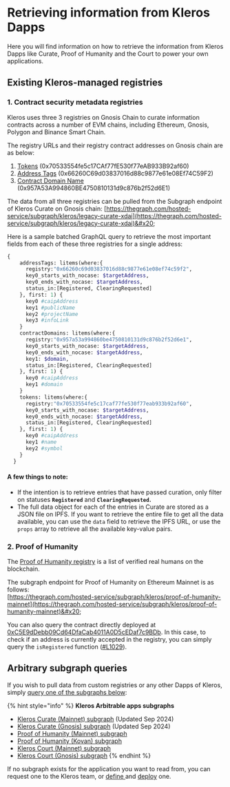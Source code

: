 # Retrieving information from Kleros Dapps

Here you will find information on how to retrieve the information from Kleros Dapps like Curate, Proof of Humanity and the Court to power your own applications.

## Existing Kleros-managed registries

### 1. Contract security metadata registries

Kleros uses three 3 registries on Gnosis Chain to curate information contracts across a number of EVM chains, including Ethereum, Gnosis, Polygon and Binance Smart Chain.&#x20;

The registry URLs and their registry contract addresses on Gnosis chain are as below:

1. [Tokens](https://curate.kleros.io/tcr/100/0x70533554fe5c17CAf77fE530f77eAB933B92af60?ref=blog.kleros.io) (0x70533554fe5c17CAf77fE530f77eAB933B92af60)
2. [Address Tags](https://curate.kleros.io/tcr/100/0x66260C69d03837016d88c9877e61e08Ef74C59F2?ref=blog.kleros.io) (0x66260C69d03837016d88c9877e61e08Ef74C59F2)
3. [Contract Domain Name](https://curate.kleros.io/tcr/100/0x957A53A994860BE4750810131d9c876b2f52d6E1?ref=blog.kleros.io) (0x957A53A994860BE4750810131d9c876b2f52d6E1)

The data from all three registries can be pulled from the Subgraph endpoint of Kleros Curate on Gnosis chain: [https://thegraph.com/hosted-service/subgraph/kleros/legacy-curate-xdai](https://thegraph.com/hosted-service/subgraph/kleros/legacy-curate-xdai)&#x20;

Here is a sample batched GraphQL query to retrieve the most important fields from each of these three registries for a single address:&#x20;

```graphql
{
    addressTags: litems(where:{
      registry:"0x66260c69d03837016d88c9877e61e08ef74c59f2",
      key0_starts_with_nocase: $targetAddress,
      key0_ends_with_nocase: $targetAddress,
      status_in:[Registered, ClearingRequested]
    }, first: 1) {
      key0 #caipAddress
      key1 #publicName
      key2 #projectName
      key3 #infoLink
    }
    contractDomains: litems(where:{
      registry:"0x957a53a994860be4750810131d9c876b2f52d6e1",
      key0_starts_with_nocase: $targetAddress,
      key0_ends_with_nocase: $targetAddress,
      key1: $domain,
      status_in:[Registered, ClearingRequested]
    }, first: 1) {
      key0 #caipAddress
      key1 #domain
    }
    tokens: litems(where:{
      registry:"0x70533554fe5c17caf77fe530f77eab933b92af60",
      key0_starts_with_nocase: $targetAddress,
      key0_ends_with_nocase: $targetAddress,
      status_in:[Registered, ClearingRequested]
    }, first: 1) {
      key0 #caipAddress
      key1 #name
      key2 #symbol
    }
  }
```

#### A few things to note:

* If the intention is to retrieve entries that have passed curation, only filter on statuses **`Registered`** and **`ClearingRequested`.**
* The full data object for each of the entries in Curate are stored as a JSON file on IPFS. If you want to retrieve the entire file to get all the data available, you can use the `data` field to retrieve the IPFS URL, or use the `props` array to retrieve all the available key-value pairs.

### 2. Proof of Humanity

The [Proof of Humanity registry](../../../products/proof-of-humanity/) is a list of verified real humans on the blockchain.&#x20;

The subgraph endpoint for Proof of Humanity on Ethereum Mainnet is as follows:\
[https://thegraph.com/hosted-service/subgraph/kleros/proof-of-humanity-mainnet](https://thegraph.com/hosted-service/subgraph/kleros/proof-of-humanity-mainnet)&#x20;

You can also query the contract directly deployed at [0xC5E9dDebb09Cd64DfaCab4011A0D5cEDaf7c9BDb](https://etherscan.io/address/0xc5e9ddebb09cd64dfacab4011a0d5cedaf7c9bdb). In this case, to check if an address is currently accepted in the registry, you can simply query the `isRegistered` function ([#L1029](https://github.com/Proof-Of-Humanity/Proof-Of-Humanity/blob/master/contracts/ProofOfHumanity.sol#L1029)).

## Arbitrary subgraph queries

If you wish to pull data from custom registries or any other Dapps of Kleros, simply [query one of the subgraphs below](https://thegraph.com/docs/query-the-graph):

{% hint style="info" %}
**Kleros Arbitrable apps subgraphs**

* [Kleros Curate (Mainnet) subgraph](https://thegraph.com/explorer/subgraphs/A5oqWboEuDezwqpkaJjih4ckGhoHRoXZExqUbja2k1NQ?view=Query\&chain=arbitrum-one) (Updated Sep 2024)
* [Kleros Curate (Gnosis) subgraph](https://thegraph.com/explorer/subgraphs/9hHo5MpjpC1JqfD3BsgFnojGurXRHTrHWcUcZPPCo6m8?view=Query\&chain=arbitrum-one) (Updated Sep 2024)
* [Proof of Humanity (Mainnet) subgraph](https://thegraph.com/explorer/subgraph/kleros/proof-of-humanity-mainnet)
* [Proof of Humanity (Kovan) subgraph](https://thegraph.com/explorer/subgraph/epiqueras/proof-of-humanity-kovan)
* [Kleros Court (Mainnet) subgraph](https://thegraph.com/hosted-service/subgraph/salgozino/klerosboard)
* [Kleros Court (Gnosis) subgraph](https://thegraph.com/hosted-service/subgraph/salgozino/klerosboard-xdai)
{% endhint %}

If no subgraph exists for the application you want to read from, you can request one to the Kleros team, or [define ](https://thegraph.com/docs/define-a-subgraph)and [deploy](https://thegraph.com/docs/deploy-a-subgraph) one.

